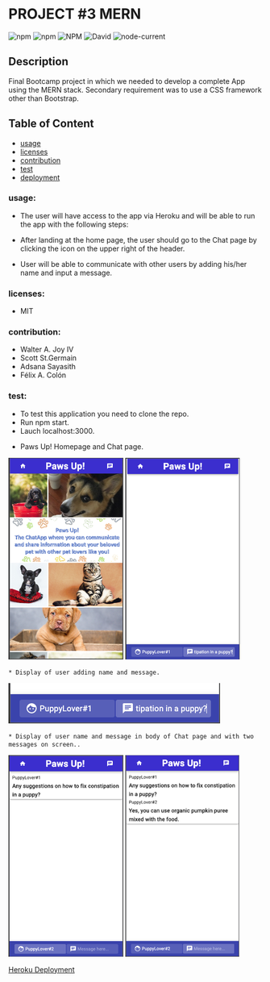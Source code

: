 # PROJECT #3 MERN

<img alt="npm" src="https://img.shields.io/npm/v/enquirer?style=flat-square"> <img alt="npm" src="https://img.shields.io/npm/v/jest?style=flat-square">  <img alt="NPM" src="https://img.shields.io/npm/l/express?style=flat-square">  <img alt="David" src="https://img.shields.io/david/bpr59/Employee-Tracker-HW?style=flat-square">  <img alt="node-current" src="https://img.shields.io/node/v/mysql?style=flat-square">
    
## Description
Final Bootcamp project in which we needed to develop a complete App using the MERN stack. Secondary requirement was to use a CSS framework other than Bootstrap.

## Table of Content
- [usage](#usage)
- [licenses](#licenses)
- [contribution](#contribution)
- [test](#test)
- [deployment](#deployment)
   
### usage: 
  - The user will have access to the app via Heroku and will be able to run the app with the following steps:

  * After landing at the home page, the user should go to the Chat page by clicking the icon on the upper right of the header. 
  
  * User will be able to communicate with other users by adding his/her name and input a message.
 
### licenses: 
  - MIT
    
### contribution: 
  - Walter A. Joy IV
  - Scott St.Germain
  - Adsana Sayasith
  - Félix A. Colón
    
### test: 
  - To test this application you need to clone the repo.
  - Run npm start.
  - Lauch localhost:3000.

  * Paws Up! Homepage and Chat page.

  <img src="client/public/images/SS-FrontPage.png" height='400px'> <img src="client/public/images/SS-ChatPage.png" height='400px'>
       
    * Display of user adding name and message.

  <img src="client/public/images/SS-InputBox.png">

    * Display of user name and message in body of Chat page and with two messages on screen..

  <img src="client/public/images/SS-MessageDisplay.png" height='400px'> <img src="client/public/images/SS-Message2.png" height='400px'> 

  [Heroku Deployment]()
    


